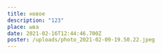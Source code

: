```yaml
---
title: новое
description: "123"
place: ыва
date: 2021-02-16T12:44:46.700Z
poster: /uploads/photo_2021-02-09-19.50.22.jpeg
---
```

